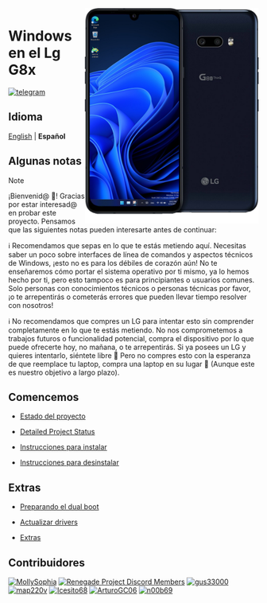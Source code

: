  <img align="right" src="../../devices/mh2lm.png" width="350" alt="Windows 11 Running On A Lg G8x">

# Windows en el Lg G8x 

[![telegram](https://img.shields.io/badge/chat-telegram-brightgreen.svg?logo=telegram&style=flat-square)](https://t.me/lgedevices)

## Idioma
[English](README.md) | **Español**

## Algunas notas

> [!NOTE]
> ¡Bienvenid@ 🥰! Gracias por estar interesad@ en probar este proyecto. Pensamos que las siguientes notas pueden interesarte antes de continuar:
>
> ℹ️ Recomendamos que sepas en lo que te estás metiendo aquí. Necesitas saber un poco sobre interfaces de línea de comandos y aspectos técnicos de Windows, ¡esto no es para los débiles de corazón aún! No te enseñaremos cómo portar el sistema operativo por ti mismo, ya lo hemos hecho por ti, pero esto tampoco es para principiantes o usuarios comunes. Solo personas con conocimientos técnicos o personas técnicas por favor, ¡o te arrepentirás o cometerás errores que pueden llevar tiempo resolver con nosotros!
>
> ℹ️ No recomendamos que compres un LG para intentar esto sin comprender completamente en lo que te estás metiendo. No nos comprometemos a trabajos futuros o funcionalidad potencial, compra el dispositivo por lo que puede ofrecerte hoy, no mañana, o te arrepentirás. Si ya posees un LG y quieres intentarlo, siéntete libre 🙂 Pero no compres esto con la esperanza de que reemplace tu laptop, compra una laptop en su lugar 🙂 (Aunque este es nuestro objetivo a largo plazo).


## Comencemos
- [Estado del proyecto](Español/Estado.md)

- [Detailed Project Status](Español/estado-detallado.md)
  
- [Instrucciones para instalar](Español/1-Particiones.md)

- [Instrucciones para desinstalar](Español/Desinstalar.md)


## Extras
- [Preparando el dual boot](Español/dualboot.md)

- [Actualizar drivers](Español/Actualizar.md)

- [Extras](Español/Extra.md)

## Contribuidores
[<img alt="MollySophia" src="https://images.weserv.nl/?url=https://avatars.githubusercontent.com/u/20746884?v=4&w=45&fit=cover&mask=circle&maxage=7d" />](https://github.com/MollySophia)
[<img alt="Renegade Project Discord Members" src="https://images.weserv.nl/?url=https://cdn.discordapp.com/icons/736563593058713690/68f67bfddf4390b11effc99917b16338.webp?size=256&w=45&fit=cover&mask=circle&maxage=7d" />](https://discord.gg/XXBWfag)
[<img alt="gus33000" src="https://images.weserv.nl/?url=https://avatars.githubusercontent.com/u/3755345?v=4&w=45&fit=cover&mask=circle&maxage=7d" />](https://github.com/gus33000)
[<img alt="map220v" src="https://images.weserv.nl/?url=https://avatars.githubusercontent.com/u/14368485?v=4&w=45&fit=cover&mask=circle&maxage=7d" />](https://github.com/map220v)
[<img alt="Icesito68" src="https://images.weserv.nl/?url=https://avatars.githubusercontent.com/u/113939920?v=4&w=45&fit=cover&mask=circle&maxage=7d" />](https://github.com/Icesito68)
[<img alt="ArturoGC06" src="https://images.weserv.nl/?url=https://avatars.githubusercontent.com/u/76574534?v=4&w=45&fit=cover&mask=circle&maxage=7d" />](https://github.com/ArtturoGC06)
[<img alt="n00b69" src="https://images.weserv.nl/?url=https://avatars.githubusercontent.com/u/83274506?v=4&w=45&fit=cover&mask=circle&maxage=7d" />](https://github.com/n00b69)